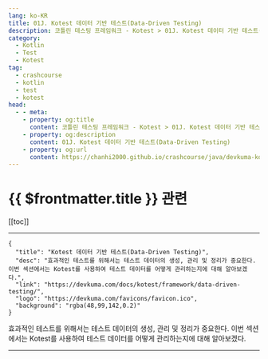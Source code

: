 ```yaml
---
lang: ko-KR
title: 01J. Kotest 데이터 기반 테스트(Data-Driven Testing)
description: 코틀린 테스팅 프레임워크 - Kotest > 01J. Kotest 데이터 기반 테스트(Data-Driven Testing)
category: 
  - Kotlin
  - Test
  - Kotest
tag: 
  - crashcourse
  - kotlin
  - test
  - kotest
head:
  - - meta:
    - property: og:title
      content: 코틀린 테스팅 프레임워크 - Kotest > 01J. Kotest 데이터 기반 테스트(Data-Driven Testing)
    - property: og:description
      content: 01J. Kotest 데이터 기반 테스트(Data-Driven Testing)
    - property: og:url
      content: https://chanhi2000.github.io/crashcourse/java/devkuma-kotest/01-kotest-framework/01J.html
---
```


# {{ $frontmatter.title }} 관련

[[toc]]

---

```component VPCard
{
  "title": "Kotest 데이터 기반 테스트(Data-Driven Testing)",
  "desc": "효과적인 테스트를 위해서는 테스트 데이터의 생성, 관리 및 정리가 중요한다. 이번 섹션에서는 Kotest를 사용하여 테스트 데이터를 어떻게 관리하는지에 대해 알아보겠다.",
  "link": "https://devkuma.com/docs/kotest/framework/data-driven-testing/",
  "logo": "https://devkuma.com/favicons/favicon.ico",
  "background": "rgba(48,99,142,0.2)"  
}
```

효과적인 테스트를 위해서는 테스트 데이터의 생성, 관리 및 정리가 중요한다. 이번 섹션에서는 Kotest를 사용하여 테스트 데이터를 어떻게 관리하는지에 대해 알아보겠다.

---
